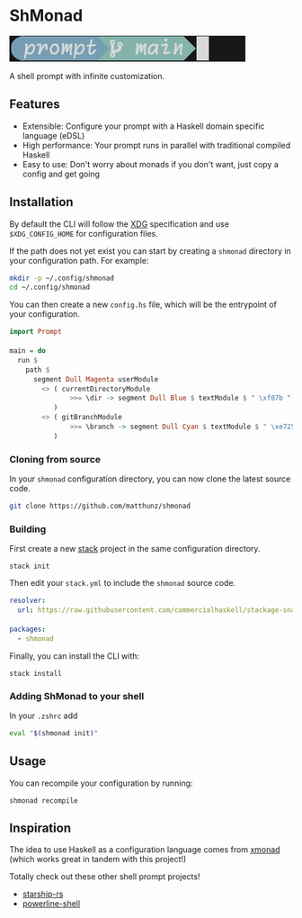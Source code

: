 # ShMonad

![Demo](https://github.com/matthunz/prompt/blob/main/demo.png?raw=true)

A shell prompt with infinite customization.

## Features
- Extensible: Configure your prompt with a Haskell domain specific language (eDSL)
- High performance: Your prompt runs in parallel with traditional compiled Haskell
- Easy to use: Don't worry about monads if you don't want, just copy a config and get going

## Installation

By default the CLI will follow the [XDG](https://specifications.freedesktop.org/basedir-spec/basedir-spec-latest.html) specification
and use `$XDG_CONFIG_HOME` for configuration files.

If the path does not yet exist you can start by creating a `shmonad` directory in your configuration path.
For example:
```sh
mkdir -p ~/.config/shmonad
cd ~/.config/shmonad
```

You can then create a new `config.hs` file, which will be the entrypoint of your configuration.
```hs
import Prompt

main = do
  run $
    path $
      segment Dull Magenta userModule
        <> ( currentDirectoryModule
               >>= \dir -> segment Dull Blue $ textModule $ " \xf07b " ++ dir
           )
        <> ( gitBranchModule
               >>= \branch -> segment Dull Cyan $ textModule $ " \xe725 " ++ branch
           )
```

### Cloning from source
In your `shmonad` configuration directory, you can now clone the latest source code.
```sh
git clone https://github.com/matthunz/shmonad
```

### Building
First create a new [stack](https://docs.haskellstack.org/en/stable/) project in the same configuration directory.
```
stack init
```

Then edit your `stack.yml` to include the `shmonad` source code.
```yml
resolver:
  url: https://raw.githubusercontent.com/commercialhaskell/stackage-snapshots/master/lts/22/25.yaml

packages:
  - shmonad
```

Finally, you can install the CLI with:
```
stack install
```

### Adding ShMonad to your shell
In your `.zshrc` add
```sh
eval "$(shmonad init)"
```

## Usage
You can recompile your configuration by running:
```
shmonad recompile
```

## Inspiration
The idea to use Haskell as a configuration language comes from [xmonad](https://xmonad.org) (which works great in tandem with this project!)

Totally check out these other shell prompt projects!
* [starship-rs](https://starship.rs)
* [powerline-shell](https://github.com/b-ryan/powerline-shell)
